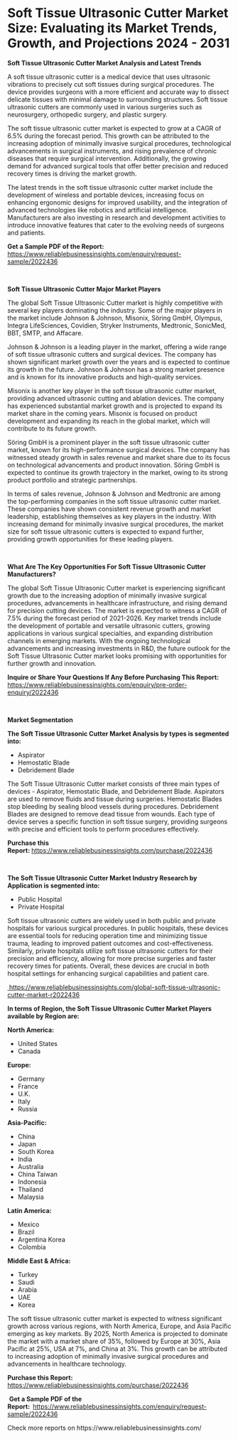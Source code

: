 <p><h1>Soft Tissue Ultrasonic Cutter Market Size: Evaluating its Market Trends, Growth, and Projections 2024 - 2031</h1></p><p><strong>Soft Tissue Ultrasonic Cutter Market Analysis and Latest Trends</strong></p>
<p><p>A soft tissue ultrasonic cutter is a medical device that uses ultrasonic vibrations to precisely cut soft tissues during surgical procedures. The device provides surgeons with a more efficient and accurate way to dissect delicate tissues with minimal damage to surrounding structures. Soft tissue ultrasonic cutters are commonly used in various surgeries such as neurosurgery, orthopedic surgery, and plastic surgery.</p><p>The soft tissue ultrasonic cutter market is expected to grow at a CAGR of 6.5% during the forecast period. This growth can be attributed to the increasing adoption of minimally invasive surgical procedures, technological advancements in surgical instruments, and rising prevalence of chronic diseases that require surgical intervention. Additionally, the growing demand for advanced surgical tools that offer better precision and reduced recovery times is driving the market growth.</p><p>The latest trends in the soft tissue ultrasonic cutter market include the development of wireless and portable devices, increasing focus on enhancing ergonomic designs for improved usability, and the integration of advanced technologies like robotics and artificial intelligence. Manufacturers are also investing in research and development activities to introduce innovative features that cater to the evolving needs of surgeons and patients.</p></p>
<p><strong>Get a Sample PDF of the Report:&nbsp;</strong> <a href="https://www.reliablebusinessinsights.com/enquiry/request-sample/2022436">https://www.reliablebusinessinsights.com/enquiry/request-sample/2022436</a></p>
<p>&nbsp;</p>
<p><strong>Soft Tissue Ultrasonic Cutter Major Market Players</strong></p>
<p><p>The global Soft Tissue Ultrasonic Cutter market is highly competitive with several key players dominating the industry. Some of the major players in the market include Johnson & Johnson, Misonix, Söring GmbH, Olympus, Integra LifeSciences, Covidien, Stryker Instruments, Medtronic, SonicMed, BBT, SMTP, and Affacare.</p><p>Johnson & Johnson is a leading player in the market, offering a wide range of soft tissue ultrasonic cutters and surgical devices. The company has shown significant market growth over the years and is expected to continue its growth in the future. Johnson & Johnson has a strong market presence and is known for its innovative products and high-quality services.</p><p>Misonix is another key player in the soft tissue ultrasonic cutter market, providing advanced ultrasonic cutting and ablation devices. The company has experienced substantial market growth and is projected to expand its market share in the coming years. Misonix is focused on product development and expanding its reach in the global market, which will contribute to its future growth.</p><p>Söring GmbH is a prominent player in the soft tissue ultrasonic cutter market, known for its high-performance surgical devices. The company has witnessed steady growth in sales revenue and market share due to its focus on technological advancements and product innovation. Söring GmbH is expected to continue its growth trajectory in the market, owing to its strong product portfolio and strategic partnerships.</p><p>In terms of sales revenue, Johnson & Johnson and Medtronic are among the top-performing companies in the soft tissue ultrasonic cutter market. These companies have shown consistent revenue growth and market leadership, establishing themselves as key players in the industry. With increasing demand for minimally invasive surgical procedures, the market size for soft tissue ultrasonic cutters is expected to expand further, providing growth opportunities for these leading players.</p></p>
<p>&nbsp;</p>
<p><strong>What Are The Key Opportunities For Soft Tissue Ultrasonic Cutter Manufacturers?</strong></p>
<p><p>The global Soft Tissue Ultrasonic Cutter market is experiencing significant growth due to the increasing adoption of minimally invasive surgical procedures, advancements in healthcare infrastructure, and rising demand for precision cutting devices. The market is expected to witness a CAGR of 7.5% during the forecast period of 2021-2026. Key market trends include the development of portable and versatile ultrasonic cutters, growing applications in various surgical specialties, and expanding distribution channels in emerging markets. With the ongoing technological advancements and increasing investments in R&D, the future outlook for the Soft Tissue Ultrasonic Cutter market looks promising with opportunities for further growth and innovation.</p></p>
<p><strong>Inquire or Share Your Questions If Any Before Purchasing This Report:</strong> <a href="https://www.reliablebusinessinsights.com/enquiry/pre-order-enquiry/2022436">https://www.reliablebusinessinsights.com/enquiry/pre-order-enquiry/2022436</a></p>
<p>&nbsp;</p>
<p><strong>Market Segmentation</strong></p>
<p><strong>The Soft Tissue Ultrasonic Cutter Market Analysis by types is segmented into:</strong></p>
<p><ul><li>Aspirator</li><li>Hemostatic Blade</li><li>Debridement Blade</li></ul></p>
<p><p>The Soft Tissue Ultrasonic Cutter market consists of three main types of devices - Aspirator, Hemostatic Blade, and Debridement Blade. Aspirators are used to remove fluids and tissue during surgeries. Hemostatic Blades stop bleeding by sealing blood vessels during procedures. Debridement Blades are designed to remove dead tissue from wounds. Each type of device serves a specific function in soft tissue surgery, providing surgeons with precise and efficient tools to perform procedures effectively.</p></p>
<p><strong>Purchase this Report:&nbsp;</strong><a href="https://www.reliablebusinessinsights.com/purchase/2022436">https://www.reliablebusinessinsights.com/purchase/2022436</a></p>
<p>&nbsp;</p>
<p><strong>The Soft Tissue Ultrasonic Cutter Market Industry Research by Application is segmented into:</strong></p>
<p><ul><li>Public Hospital</li><li>Private Hospital</li></ul></p>
<p><p>Soft tissue ultrasonic cutters are widely used in both public and private hospitals for various surgical procedures. In public hospitals, these devices are essential tools for reducing operation time and minimizing tissue trauma, leading to improved patient outcomes and cost-effectiveness. Similarly, private hospitals utilize soft tissue ultrasonic cutters for their precision and efficiency, allowing for more precise surgeries and faster recovery times for patients. Overall, these devices are crucial in both hospital settings for enhancing surgical capabilities and patient care.</p></p>
<p><a href="https://www.reliablebusinessinsights.com/global-soft-tissue-ultrasonic-cutter-market-r2022436">&nbsp;https://www.reliablebusinessinsights.com/global-soft-tissue-ultrasonic-cutter-market-r2022436</a></p>
<p><strong>In terms of Region, the Soft Tissue Ultrasonic Cutter Market Players available by Region are:</strong></p>
<p>
    <p> <strong> North America: </strong>
        <ul>
            <li>United States</li>
            <li>Canada</li>
        </ul>
        </p> 
    <p> <strong> Europe: </strong>
        <ul>
            <li>Germany</li>
            <li>France</li>
            <li>U.K.</li>
            <li>Italy</li>
            <li>Russia</li>
        </ul>
        </p> 
    <p> <strong> Asia-Pacific: </strong>
        <ul>
            <li>China</li>
            <li>Japan</li>
            <li>South Korea</li>
            <li>India</li>
            <li>Australia</li>
            <li>China Taiwan</li>
            <li>Indonesia</li>
            <li>Thailand</li>
            <li>Malaysia</li>
        </ul>
        </p> 
    <p> <strong> Latin America: </strong>
        <ul>
            <li>Mexico</li>
            <li>Brazil</li>
            <li>Argentina Korea</li>
            <li>Colombia</li>
        </ul>
        </p> 
    <p> <strong> Middle East & Africa: </strong>
        <ul>
            <li>Turkey</li>
            <li>Saudi</li>
            <li>Arabia</li>
            <li>UAE</li>
            <li>Korea</li>
        </ul>
    </p>
    </p>
<p><p>The soft tissue ultrasonic cutter market is expected to witness significant growth across various regions, with North America, Europe, and Asia Pacific emerging as key markets. By 2025, North America is projected to dominate the market with a market share of 35%, followed by Europe at 30%, Asia Pacific at 25%, USA at 7%, and China at 3%. This growth can be attributed to increasing adoption of minimally invasive surgical procedures and advancements in healthcare technology.</p></p>
<p><strong>Purchase this Report: </strong><a href="https://www.reliablebusinessinsights.com/purchase/2022436">https://www.reliablebusinessinsights.com/purchase/2022436</a></p>
<p>&nbsp;<strong>Get a Sample PDF of the Report:&nbsp;&nbsp;</strong><a href="https://www.reliablebusinessinsights.com/enquiry/request-sample/2022436">https://www.reliablebusinessinsights.com/enquiry/request-sample/2022436</a></p>
<p><strong></strong></p>
<p>Check more reports on https://www.reliablebusinessinsights.com/</p>